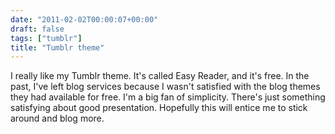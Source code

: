 ```yaml
---
date: "2011-02-02T00:00:07+00:00"
draft: false
tags: ["tumblr"]
title: "Tumblr theme"
---
```


I really like my Tumblr theme. It's called Easy Reader, and it's free. In the past, I've left blog services because I wasn't satisfied with the blog themes they had available for free. I'm a big fan of simplicity. There's just something satisfying about good presentation. Hopefully this will entice me to stick around and blog more.

